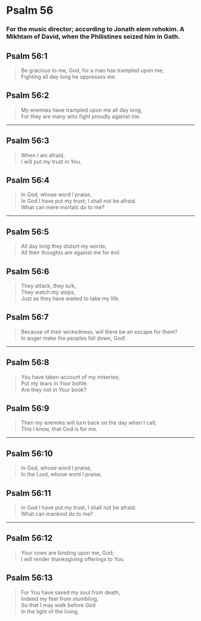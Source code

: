 # Psalm 56

### For the music director; according to Jonath elem rehokim. A Mikhtam of David, when the Philistines seized him in Gath.

## Psalm 56:1

> Be gracious to me, God, for a man has trampled upon me;  
> Fighting all day long he oppresses me.

## Psalm 56:2

> My enemies have trampled upon me all day long,  
> For they are many who fight proudly against me.

---

## Psalm 56:3

> When I am afraid,  
> I will put my trust in You.

## Psalm 56:4

> In God, whose word I praise,  
> In God I have put my trust; I shall not be afraid.  
> What can mere mortals do to me?

---

## Psalm 56:5

> All day long they distort my words;  
> All their thoughts are against me for evil.

## Psalm 56:6

> They attack, they lurk,  
> They watch my steps,  
> Just as they have waited to take my life.

## Psalm 56:7

> Because of their wickedness, will there be an escape for them?  
> In anger make the peoples fall down, God!

---

## Psalm 56:8

> You have taken account of my miseries;  
> Put my tears in Your bottle.  
> Are they not in Your book?

## Psalm 56:9

> Then my enemies will turn back on the day when I call;  
> This I know, that God is for me.

---

## Psalm 56:10

> In God, whose word I praise,  
> In the Lord, whose word I praise,

## Psalm 56:11

> In God I have put my trust, I shall not be afraid.  
> What can mankind do to me?

---

## Psalm 56:12

> Your vows are binding upon me, God;  
> I will render thanksgiving offerings to You.

## Psalm 56:13

> For You have saved my soul from death,  
> Indeed my feet from stumbling,  
> So that I may walk before God  
> In the light of the living.
